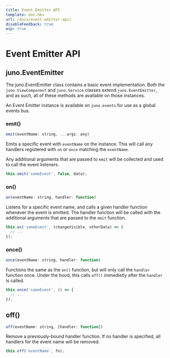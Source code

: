```yaml
---
title: Event Emitter API
template: doc.hbs
url: /docs/event-emitter-api/
disableFeedback: true
wip: true
---
```


# Event Emitter API

## juno.EventEmitter

The juno.EventEmitter class contains a basic event implementation. Both the `juno.ViewComponent` and `juno.Service` classes extend `juno.EventEmitter`, and as such, all of these methods are available on those instances.

An Event Emitter instance is available on `juno.events` for use as a global events bus.

<visual><break></break></visual>

### emit()
```javascript
emit(eventName: string, ...args: any)
```

Emits a specific event with `eventName` on the instance. This will call any handlers registered with `on` or `once` matching the `eventName`.

Any additional arguments that are passed to `emit` will be collected and used to call the event listeners.

```javascript
this.emit('someEvent', false, data);
```

<visual><break></break></visual>

### on()
```javascript
on(eventName: string, handler: function)
```

Listens for a specific event name, and calls a given handler function whenever the event is emitted. The handler function will be called with the additional arguments that are passed to the `emit` function.

```javascript
this.on('someEvent', (changeVisible, otherData) => {
  // ... 
});
```

<visual><break></break></visual>

### once()
```javascript
once(eventName: string, handler: function)
```

Functions the same as the `on()` function, but will only call the `handler` function once. Under the hood, this calls `off()` immedietly after the `handler` is called.

```javascript
this.once('someEvent', () => {
  // ...
});
```

<visual><break></break></visual>

## off()
```javascript
off(eventName: string, [handler: function])
```

Remove a previously-bound handler function. If no handler is specified, all handlers for the event name will be removed.

```javascript
this.off('eventName', fn);
```



